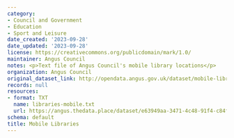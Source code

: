 ```yaml
---
category:
- Council and Government
- Education
- Sport and Leisure
date_created: '2023-09-28'
date_updated: '2023-09-28'
license: https://creativecommons.org/publicdomain/mark/1.0/
maintainer: Angus Council
notes: <p>Text file of Angus Council's mobile library locations</p>
organization: Angus Council
original_dataset_link: http://opendata.angus.gov.uk/dataset/mobile-libraries
records: null
resources:
- format: TXT
  name: libraries-mobile.txt
  url: https://angus.thedata.place/dataset/e63949aa-3471-4c48-91f4-c84f99d9d0f7/resource/8332cf12-b70d-4a03-a0d5-eec1e0fcfd5b/download/libraries-mobile.txt
schema: default
title: Mobile Libraries
---
```

